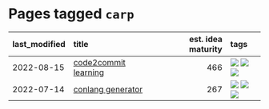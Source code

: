 # Pages tagged `carp`

|last_modified|title|est. idea maturity|tags
|:---|:---|---:|:---|
|2022-08-15|[code2commit learning](../code2commit-learning.md)|466|[![](https://img.shields.io/badge/tag-carp-dad82b)](../tags/carp.md) [![](https://img.shields.io/badge/tag-experimental-869bd0)](../tags/experimental.md) [![](https://img.shields.io/badge/tag-foundation-32d44f)](../tags/foundation.md)|
|2022-07-14|[conlang generator](../conlang_lm.md)|267|[![](https://img.shields.io/badge/tag-carp-dad82b)](../tags/carp.md) [![](https://img.shields.io/badge/tag-dataset-aa21fc)](../tags/dataset.md) [![](https://img.shields.io/badge/tag-experimental-869bd0)](../tags/experimental.md)|